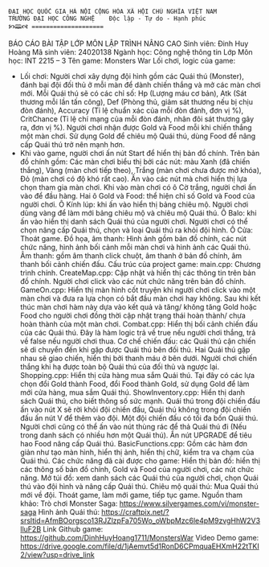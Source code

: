 	ĐẠI HỌC QUỐC GIA HÀ NỘI	CỘNG HÒA XÃ HỘI CHỦ NGHĨA VIỆT NAM
	TRƯỜNG ĐẠI HỌC CÔNG NGHỆ	Độc lập - Tự do - Hạnh phúc
	🙥🕮🙧	====================
BÁO CÁO BÀI TẬP LỚP MÔN LẬP TRÌNH NÂNG CAO
Sinh viên: Đinh Huy Hoàng	Mã sinh viên: 24020138
Ngành học: Công nghệ thông tin	Lớp Môn học: INT 2215 – 3
Tên game: Monsters War
Lối chơi, logic của game:
- Lối chơi: 
Người chơi xây dựng đội hình gồm các Quái thú (Monster), đánh bại đội đối thủ ở mỗi màn để dành chiến thắng và mở các màn chơi mới.
Mỗi Quái thú sẽ có các chỉ số: Hp (Lượng máu cơ bản), Atk (Sát thương mỗi lần tấn công), Def (Phòng thủ, giảm sát thương nếu bị chịu đòn đánh), Accuracy (Tỉ lệ chuẩn xác của mỗi đòn đánh, đơn vị %), CritChance (Tỉ lệ chí mạng của mỗi đòn đánh, nhân đôi sát thương gây ra, đơn vị %).
Người chơi nhận được Gold và Food mỗi khi chiến thắng một màn chơi. Sử dụng Gold để chiêu mộ Quái thú, dùng Food để nâng cấp Quái thú trở nên mạnh hơn.
- Khi vào game, người chơi ấn nút Start để hiển thị bản đồ chính. Trên bản đồ chính gồm:
Các màn chơi biểu thị bởi các nút: màu Xanh (đã chiến thắng), Vàng (màn chơi tiếp theo), Trắng (màn chơi chưa được mở khóa), Đỏ (màn chơi có độ khó rất cao). Ấn vào các nút mà chơi hiển thị lựa chọn tham gia màn chơi. Khi vào màn chơi có ô Cờ trắng, người chơi ấn vào để đầu hàng.
Hai ô Gold và Food: thể hiện chỉ số Gold và Food của người chơi.
Ô Kính lúp: khi ấn vào hiển thị bảng chiêu mộ. Người chơi dùng vàng để làm mới bảng chiêu mộ và chiêu mộ Quái thú.
Ô Balo: khi ấn vào hiển thị danh sách Quái thú của người chơi. Người chơi có thể chọn nâng cấp Quái thú, chọn và loại Quái thú ra khỏi đội hình.
Ô Cửa: Thoát game.
Đồ họa, âm thanh:
Hình ảnh gồm bản đồ chính, các nút chức năng, hình ảnh bối cảnh mỗi màn chơi và hình ảnh các Quái thú.
Âm thanh: gồm âm thanh click chuột, âm thanh ở bản đồ chính, âm thanh bối cảnh chiến đấu.
Cấu trúc của project game:
main.cpp: Chương trình chính.
CreateMap.cpp: Cập nhật và hiển thị các thông tin trên bản đồ chính. Người chơi click vào các nút chức năng trên bản đồ chính.
GameOn.cpp: Hiển thị màn hình cốt truyện khi người chơi click vào một màn chơi và đưa ra lựa chọn có bắt đầu màn chơi hay không. Sau khi kết thúc màn chơi hàm này dựa vào kết quả và tăng/ không tăng Gold hoặc Food cho người chơi đồng thời cập nhật trạng thái hoàn thành/ chưa hoàn thành của một màn chơi.
Combat.cpp: Hiển thị bối cảnh chiến đấu của các Quái thú. Đây là hàm logic trả về true nếu người chơi thắng, trả về false nếu người chơi thua. Cơ chế chiến đấu: các Quái thú  cận chiến sẽ di chuyển đến khi gặp được Quái thú bên đối thủ. Hai Quái thú gặp nhau sẽ giao chiến, hiển thị bởi thanh máu ở bên dưới. Người chơi chiến thắng khi hạ được toàn bộ Quái thú của đối thủ và ngược lại.
Shopping.cpp: Hiển thị cửa hàng mua sắm Quái thú. Tại đây có các lựa chọn đổi Gold thành Food, đổi Food thành Gold, sử dụng Gold để làm mới cửa hàng, mua sắm Quái thú.
ShowInventory.cpp: Hiển thị danh sách Quái thú, cho biết thông số sức mạnh. Quái thú trong đội chiến đấu ấn vào nút X sẽ rời khỏi đội chiến đấu, Quái thú không trong đội chiến đấu ấn nút V để thêm vào đội. Một đội chiến đấu có tối đa bốn Quái thú. Người chơi cũng có thể ấn vào nút thùng rác để thả Quái thú đi (Nếu trong danh sách có nhiều hơn một Quái thú). Ấn nút UPGRADE để tiêu hao Food nâng cấp Quái thú.
BasicFunctions.cpp: Gồm các hàm đơn giản như tạo màn hình, hiển thị ảnh, hiển thị chữ, kiểm tra va chạm của Quái thú.
Các chức năng đã cài được cho game:
Hiển thị bản đồ: hiển thị các thông số bản đồ chính, Gold và Food của người chơi, các nút chức năng.
Mở túi đồ: xem danh sách các Quái thú của người chơi, chọn Quái thú vào đội hình và nâng cấp Quái thú.
Chiêu mộ quái thú: Mua Quái thú mới về đội.
Thoát game, làm mới game, tiếp tục game.
Nguồn tham khảo:
Trò chơi Monster Saga: https://www.silvergames.com/vi/monster-saga
Hình ảnh Quái thú: https://craftpix.net/?srsltid=AfmBOorgsco13RJZlzpFa705Wo_oWbpMzc6le4pM9zvgHhW2V3lluF2B
Link Github game: https://github.com/DinhHuyHoang1711/MonstersWar
Video Demo game: 
https://drive.google.com/file/d/1jAemvt5d1RonD6CPmquaEHXmH22tTKI2/view?usp=drive_link



